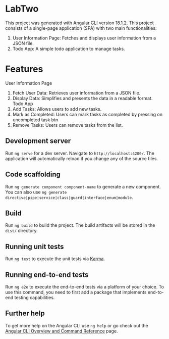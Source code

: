 # LabTwo

This project was generated with [Angular CLI](https://github.com/angular/angular-cli) version 18.1.2.
This project consists of a single-page application (SPA) with two main functionalities:
  1. User Information Page: Fetches and displays user information from a JSON file.
  2. Todo App: A simple todo application to manage tasks.
     
# Features
User Information Page
  1. Fetch User Data: Retrieves user information from a JSON file.
  2. Display Data: Simplifies and presents the data in a readable format.
Todo App
  1. Add Tasks: Allows users to add new tasks.
  2. Mark as Completed: Users can mark tasks as completed by pressing on uncompleted task btn
  3. Remove Tasks: Users can remove tasks from the list.

## Development server

Run `ng serve` for a dev server. Navigate to `http://localhost:4200/`. The application will automatically reload if you change any of the source files.

## Code scaffolding

Run `ng generate component component-name` to generate a new component. You can also use `ng generate directive|pipe|service|class|guard|interface|enum|module`.

## Build

Run `ng build` to build the project. The build artifacts will be stored in the `dist/` directory.

## Running unit tests

Run `ng test` to execute the unit tests via [Karma](https://karma-runner.github.io).

## Running end-to-end tests

Run `ng e2e` to execute the end-to-end tests via a platform of your choice. To use this command, you need to first add a package that implements end-to-end testing capabilities.

## Further help

To get more help on the Angular CLI use `ng help` or go check out the [Angular CLI Overview and Command Reference](https://angular.dev/tools/cli) page.
